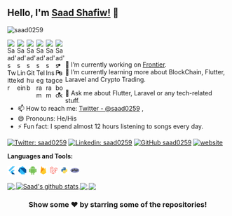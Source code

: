 ## Hello, I'm [Saad Shafiw!](https://techforgery.com) 👋

<p align="left"> <img src="https://komarev.com/ghpvc/?username=abdullahriaz95&label=Views&color=blue&style=plastic" alt="saad0259" /> </p>

<a href="https://twitter.com/saad0259">
  <img align="left" alt="Saad's Twitter" width="22px" src="https://cdn.jsdelivr.net/npm/simple-icons@v3/icons/twitter.svg" />
</a>
<a href="https://linkedin.com/in/saad0259">
  <img align="left" alt="Saad's Linkdein" width="22px" src="https://cdn.jsdelivr.net/npm/simple-icons@v3/icons/linkedin.svg" />
</a>
<a href="https://github.com/saad0259">
  <img align="left" alt="Saad's Github" width="22px" src="https://cdn.jsdelivr.net/npm/simple-icons@v3/icons/github.svg" />
</a>
<a href="https://t.me/saad0259">
  <img align="left" alt="Saad's Telegram" width="22px" src="https://cdn.jsdelivr.net/npm/simple-icons@v3/icons/telegram.svg" />
</a>
<a href="https://instagram.com/saad0259/">
  <img align="left" alt="Saad's Instagram" width="22px" src="https://cdn.jsdelivr.net/npm/simple-icons@v3/icons/instagram.svg" />
</a>
<a href="https://www.facebook.com/saad0259/">
  <img align="left" alt="Saad's Facebook" width="22px" src="https://cdn.jsdelivr.net/npm/simple-icons@v3/icons/facebook.svg" />
</a>
<!-- <a href="https://www.youtube.com/mtechviral/">
  <img align="left" alt="Saad's Youtube" width="22px" src="https://cdn.jsdelivr.net/npm/simple-icons@v3/icons/youtube.svg" />
</a> -->

<br/>
<br/>


- 🔭 I’m currently working on [Frontier](https://frontier.xyz/).
- 🌱 I’m currently learning more about BlockChain, Flutter, Laravel and Crypto Trading.
<!-- - 👯 I’m looking to collaborate on [Youtube](https://youtube.com/mtechviral). -->
<!-- - 🤔 I’m looking for help with VelocityX documentation. -->
- 💬 Ask me about Flutter, Laravel or any tech-related stuff.
- 📫 How to reach me: [Twitter - @saad0259](https://twitter.com/saad0259) , 
- 😄 Pronouns: He/His
- ⚡ Fun fact: I spend almost 12 hours listening to songs every day.

[![Twitter: saad0259](https://img.shields.io/twitter/follow/saad0259?style=social)](https://twitter.com/saad0259)
[![Linkedin: saad0259](https://img.shields.io/badge/-saad0259-blue?style=flat-square&logo=Linkedin&logoColor=white&link=https://www.linkedin.com/in/saad0259/)](https://www.linkedin.com/in/saad0259/)
[![GitHub saad0259](https://img.shields.io/github/followers/saad0259?label=follow&style=social)](https://github.com/saad0259)
[![website](https://img.shields.io/badge/PortfolioWebsite-Saad.live-2648ff?style=flat-square&logo=google-chrome)](https://Saad.live/)


**Languages and Tools:**  

<code><img height="20" src="https://raw.githubusercontent.com/github/explore/80688e429a7d4ef2fca1e82350fe8e3517d3494d/topics/flutter/flutter.png"></code>
<code><img height="20" src="https://raw.githubusercontent.com/github/explore/80688e429a7d4ef2fca1e82350fe8e3517d3494d/topics/dart/dart.png"></code>
<code><img height="20" src="https://raw.githubusercontent.com/github/explore/80688e429a7d4ef2fca1e82350fe8e3517d3494d/topics/android/android.png"></code>
<code><img height="20" src="https://raw.githubusercontent.com/github/explore/80688e429a7d4ef2fca1e82350fe8e3517d3494d/topics/firebase/firebase.png"></code>
<code><img height="20" src="https://raw.githubusercontent.com/github/explore/80688e429a7d4ef2fca1e82350fe8e3517d3494d/topics/laravel/laravel.png"></code>
<code><img height="20" src="https://raw.githubusercontent.com/github/explore/80688e429a7d4ef2fca1e82350fe8e3517d3494d/topics/python/python.png"></code>
<code><img height="20" src="https://raw.githubusercontent.com/github/explore/80688e429a7d4ef2fca1e82350fe8e3517d3494d/topics/php/php.png"></code>    

<a href="https://github.com/saad0259">
  <img align="center" src="https://github-readme-stats.vercel.app/api/top-langs/?username=saad0259&theme=light&hide_langs_below=1" />
</a>
<a href="https://github.com/saad0259">
 <img align="center" src="https://github-readme-stats.ver
 cel.app/api?username=saad0259&show_icons=true&theme=light&line_height=27" alt="Saad's github stats"/>
</a>
<a href="https://github.com/saad0259/custom_multivendor_ecommerce_app_flutter ">
  <img align="center" src="https://github-readme  -stats.vercel.app/api/pin/?username=saad0259&repo=custom_multivendor_ecommerce_app_flutter &theme=light" />

</a>
<a href="https://github.com/saad0259/techforgery.com-My_Portfolio_Business_WebApp">
 <img align="center" src="https://github-readme-stats.vercel.app/api/pin/?username=saad0259&repo=techforgery.com-My_Portfolio_Business_WebApp&theme=light" />
</a>

<div align="center">

### Show some ❤️ by starring some of the repositories!

</div>


